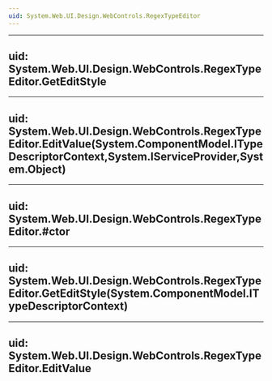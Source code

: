 ```yaml
---
uid: System.Web.UI.Design.WebControls.RegexTypeEditor
---
```


---
uid: System.Web.UI.Design.WebControls.RegexTypeEditor.GetEditStyle
---

---
uid: System.Web.UI.Design.WebControls.RegexTypeEditor.EditValue(System.ComponentModel.ITypeDescriptorContext,System.IServiceProvider,System.Object)
---

---
uid: System.Web.UI.Design.WebControls.RegexTypeEditor.#ctor
---

---
uid: System.Web.UI.Design.WebControls.RegexTypeEditor.GetEditStyle(System.ComponentModel.ITypeDescriptorContext)
---

---
uid: System.Web.UI.Design.WebControls.RegexTypeEditor.EditValue
---
